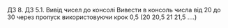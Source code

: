 ДЗ 8. ДЗ 5.1. Вивід чисел до консолі
Вивести в консоль числа від 20 до 30 через пропуск використовуючи крок 0,5 (20 20,5 21 21,5 ....)
